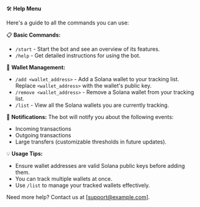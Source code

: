 🛠 **Help Menu**

Here's a guide to all the commands you can use:

📋 **Basic Commands:**
- `/start` - Start the bot and see an overview of its features.
- `/help` - Get detailed instructions for using the bot.

👜 **Wallet Management:**
- `/add <wallet_address>` - Add a Solana wallet to your tracking list. Replace `<wallet_address>` with the wallet's public key.
- `/remove <wallet_address>` - Remove a Solana wallet from your tracking list.
- `/list` - View all the Solana wallets you are currently tracking.

🔔 **Notifications:**
The bot will notify you about the following events:
- Incoming transactions
- Outgoing transactions
- Large transfers (customizable thresholds in future updates).

💡 **Usage Tips:**
- Ensure wallet addresses are valid Solana public keys before adding them.
- You can track multiple wallets at once.
- Use `/list` to manage your tracked wallets effectively.

Need more help? Contact us at [support@example.com]. 